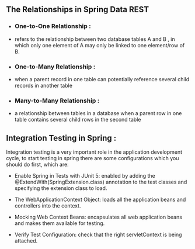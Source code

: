 ## The Relationships in Spring Data REST

* ### One-to-One Relationship :

* refers to the relationship between two database tables A and B ,
in which only one element of A may only be linked to one element/row of B.


* ### One-to-Many Relationship :

* when a parent record in one table can potentially 
reference several child records in another table

* ### Many-to-Many Relationship :

* a relationship between tables in a database when a parent row 
in one table contains several child rows in the second table



## Integration Testing in Spring :


Integration testing is a very important role in the application development cycle, to start testing in spring there are some configurations which you should do first, which are:

* Enable Spring in Tests with JUnit 5: enabled by adding the @ExtendWith(SpringExtension.class) annotation to the test classes and specifying the extension class to load.


* The WebApplicationContext Object: loads all the application beans and controllers into the context.

* Mocking Web Context Beans: encapsulates all web application beans and makes them available for testing.

* Verify Test Configuration: check that the right servletContext is being attached.

